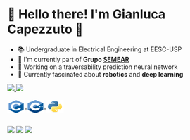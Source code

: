 <h1 align="left"> 🤝 Hello there! I'm Gianluca Capezzuto 🤝</h1>

- 📚 Undergraduate in Electrical Engineering at EESC-USP
- 🤖 I'm currently part of **Grupo [SEMEAR]**
- 🚗 Working on a traversability prediction neural network
- 📲 Currently fascinated about **robotics** and **deep learning**

 <div>
  <a href="https://github.com/gianvstheworld">
  <img height="180em" src="https://github-readme-stats.vercel.app/api?username=gianvstheworld&show_icons=true&theme=dark&include_all_commits=true&count_private=true"/>
  <img height="180em" src="https://github-readme-stats.vercel.app/api/top-langs/?username=gianvstheworld&layout=compact&langs_count=7&theme=dark"/>
  </div>
  
<div style="display: inline_block"><br>
  <img align="center" alt="Gian-C" height="30" width="40" src="https://raw.githubusercontent.com/devicons/devicon/master/icons/c/c-original.svg">
  <img align="center" alt="Gian-Cpp" height="30" width="40" src="https://raw.githubusercontent.com/devicons/devicon/master/icons/cplusplus/cplusplus-original.svg">
  <img align="center" alt="Gian-Python" height="30" width="40" src="https://raw.githubusercontent.com/devicons/devicon/master/icons/python/python-original.svg">
</div>
  
  ##
 
<div> 
    <a href = "mailto:gianlucacapezzuto@usp.br"><img src="https://img.shields.io/badge/-Gmail-%23333?style=for-the-badge&logo=gmail&logoColor=white" target="_blank"></a>
  <a href="https://www.linkedin.com/in/gianluca-capezzuto-sardinha-9a1330205/" target="_blank"><img src="https://img.shields.io/badge/-LinkedIn-%230077B5?style=for-the-badge&logo=linkedin&logoColor=white" target="_blank"></a> 
   <a href = "https://open.spotify.com/playlist/1wO3KURMMfFFeh4qrelMkO?si=38e16643a30c413b"><img src="https://img.shields.io/badge/Spotify-1ED760?&style=for-the-badge&logo=spotify&logoColor=white" target="_blank"></a>
</div>
  
<!-- links -->

[SEMEAR]: https://github.com/Grupo-SEMEAR-USP "Grupo SEMEAR - EESC/USP"
